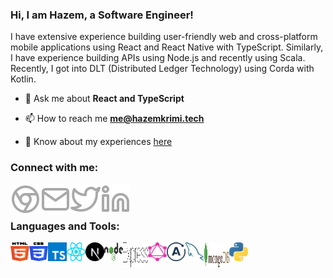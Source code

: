 ### Hi, I am Hazem, a Software Engineer!

I have extensive experience building user-friendly web and cross-platform mobile applications using React and React Native with TypeScript. Similarly, I have experience building APIs using Node.js and recently using Scala. Recently, I got into DLT (Distributed Ledger Technology) using Corda with Kotlin.

- 💬 Ask me about **React and TypeScript**

- 📫 How to reach me **me@hazemkrimi.tech**

- 📄 Know about my experiences [here](https://hazemkrimi.tech/about)

### Connect with me:

[<img align="left" alt="Website" src="./icons/website.svg" />](https://hazemkrimi.tech/)
[<img align="left" alt="Website" src="./icons/mail.svg" />](mailto:me@hazemkrimi.tech)
[<img align="left" alt="Website" src="./icons/twitter.svg" />](https://twitter.com/HazemKrimi)
[<img align="left" alt="Website" src="./icons/linkedin.svg" />](https://www.linkedin.com/in/hazemkrimi)

<br></br>

### Languages and Tools:

<img align="left" width="30px" height="30px" alt="HTML" src="./icons/html.svg" />
<img align="left" width="30px" height="30px" alt="CSS" src="./icons/css.svg" />
<img align="left" width="30px" height="30px" alt="TypeScript" src="./icons/typescript.svg" />
<img align="left" width="30px" height="30px" alt="React" src="./icons/react.svg" />
<img align="left" width="30px" height="30px" alt="Next.js" src="./icons/next.svg" />
<img align="left" width="30px" height="30px" alt="Node.js" src="./icons/node.svg" />
<img align="left" width="40px" height="40px" alt="Express.js" src="./icons/express.svg" />
<img align="left" width="30px" height="30px" alt="GraphQL" src="./icons/graphql.svg" />
<img align="left" width="30px" height="30px" alt="Apollo" src="./icons/apollo.svg" />
<img align="left" width="30px" height="30px" alt="MySQL" src="./icons/mysql.svg" />
<img align="left" width="40px" height="40px" alt="MongoDB" src="./icons/mongo.svg" />
<img align="left" width="30px" height="30px" alt="Python" src="./icons/python.svg" />
